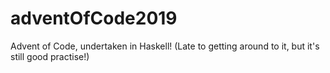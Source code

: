 # adventOfCode2019
 Advent of Code, undertaken in Haskell! (Late to getting around to it, but it's still good practise!)
